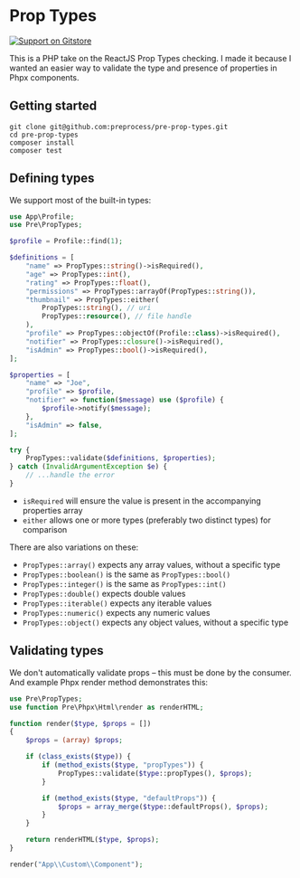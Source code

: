 # Prop Types

[![Support on Gitstore](https://enjoy.gitstore.app/repositories/badge-preprocess/pre-prop-types.svg)](https://enjoy.gitstore.app/repositories/preprocess/pre-prop-types)

This is a PHP take on the ReactJS Prop Types checking. I made it because I wanted an easier way to validate the type and presence of properties in Phpx components.

## Getting started

```
git clone git@github.com:preprocess/pre-prop-types.git
cd pre-prop-types
composer install
composer test
```

## Defining types

We support most of the built-in types:

```php
use App\Profile;
use Pre\PropTypes;

$profile = Profile::find(1);

$definitions = [
    "name" => PropTypes::string()->isRequired(),
    "age" => PropTypes::int(),
    "rating" => PropTypes::float(),
    "permissions" => PropTypes::arrayOf(PropTypes::string()),
    "thumbnail" => PropTypes::either(
        PropTypes::string(), // uri
        PropTypes::resource(), // file handle
    ),
    "profile" => PropTypes::objectOf(Profile::class)->isRequired(),
    "notifier" => PropTypes::closure()->isRequired(),
    "isAdmin" => PropTypes::bool()->isRequired(),
];

$properties = [
    "name" => "Joe",
    "profile" => $profile,
    "notifier" => function($message) use ($profile) {
        $profile->notify($message);
    },
    "isAdmin" => false,
];

try {
    PropTypes::validate($definitions, $properties);
} catch (InvalidArgumentException $e) {
    // ...handle the error
}
```

-   `isRequired` will ensure the value is present in the accompanying properties array
-   `either` allows one or more types (preferably two distinct types) for comparison

There are also variations on these:

-   `PropTypes::array()` expects any array values, without a specific type
-   `PropTypes::boolean()` is the same as `PropTypes::bool()`
-   `PropTypes::integer()` is the same as `PropTypes::int()`
-   `PropTypes::double()` expects double values
-   `PropTypes::iterable()` expects any iterable values
-   `PropTypes::numeric()` expects any numeric values
-   `PropTypes::object()` expects any object values, without a specific type

## Validating types

We don't automatically validate props – this must be done by the consumer. And example Phpx render method demonstrates this:

```php
use Pre\PropTypes;
use function Pre\Phpx\Html\render as renderHTML;

function render($type, $props = [])
{
    $props = (array) $props;

    if (class_exists($type)) {
        if (method_exists($type, "propTypes")) {
            PropTypes::validate($type::propTypes(), $props);
        }

        if (method_exists($type, "defaultProps")) {
            $props = array_merge($type::defaultProps(), $props);
        }
    }

    return renderHTML($type, $props);
}

render("App\\Custom\\Component");
```
